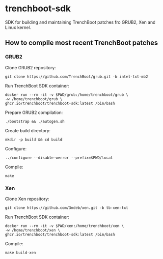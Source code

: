 # trenchboot-sdk

SDK for building and maintaining TrenchBoot patches fro GRUB2, Xen and Linux kernel.

## How to compile most recent TrenchBoot patches

### GRUB2

Clone GRUB2 repository:

```shell
git clone https://github.com/TrenchBoot/grub.git -b intel-txt-mb2
```

Run TrenchBoot SDK container:

```shell
docker run --rm -it -v $PWD/grub:/home/trenchboot/grub \
-w /home/trenchboot/grub \
ghcr.io/trenchboot/trenchboot-sdk:latest /bin/bash
```

Prepare GRUB2 compilation:

```shell
./bootstrap && ./autogen.sh
```

Create build directory:

```shell
mkdir -p build && cd build
```

Configure:

```shell
../configure --disable-werror --prefix=$PWD/local
```

Compile:

```shell
make
```

### Xen

Clone Xen repository:

```shell
git clone https://github.com/3mdeb/xen.git -b tb-xen-txt
```

Run TrenchBoot SDK container:

```shell
docker run --rm -it -v $PWD/xen:/home/trenchboot/xen \
-w /home/trenchboot/xen \
ghcr.io/trenchboot/trenchboot-sdk:latest /bin/bash
```

Compile:

```shell
make build-xen
```
